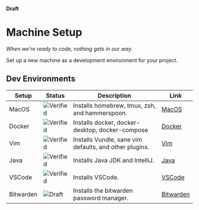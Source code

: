 **Draft**

# Machine Setup
_When we're ready to code, nothing gets in our way._

Set up a new machine as a development environment for your project.

## Dev Environments

| Setup     | Status                                                       | Description                                            | Link                                 |
| --------- | ------------------------------------------------------------ | ------------------------------------------------------ | ------------------------------------ |
| MacOS     | ![Verified](https://img.shields.io/badge/Verified-No-yellow) | Installs homebrew, tmux, zsh, and hammerspoon.         | [MacOS](mac-os.sh)                   |
| Docker    | ![Verified](https://img.shields.io/badge/Verified-Yes-green) | Installs docker, docker-desktop, docker-compose        | [Docker](docker.sh)                  |
| Vim       | ![Verified](https://img.shields.io/badge/Verified-Yes-green) | Installs Vundle, sane vim defaults, and other plugins. | [Vim](vim.sh)                        |
| Java      | ![Verified](https://img.shields.io/badge/Verified-Yes-green) | Installs Java JDK and IntelliJ.                        | [Java](java-intellij.sh)             |
| VSCode    | ![Verified](https://img.shields.io/badge/Verified-Yes-green) | Installs VSCode.                                       | [VSCode](vscode.sh)                  |
| Bitwarden | ![Draft](https://img.shields.io/badge/Draft-No-red)          | Installs the bitwarden password manager.               | [Bitwarden](bitwarden-pw-manager.sh) |
